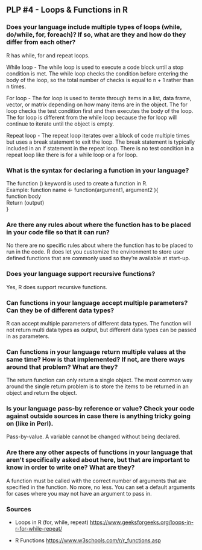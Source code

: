 <h2> PLP #4 - Loops & Functions in R </h2>


<h3>Does your language include multiple types of loops (while, do/while, for, foreach)? If
so, what are they and how do they differ from each other? </h3>

R has while, for and repeat loops.

While loop - The while loop is used to execute a code block until a stop condition is met. The while loop checks the condition before entering the body of the loop, so the total number of checks is equal to n + 1 rather than n times. 

For loop - The for loop is used to iterate through items in a list, data frame, vector, or matrix depending on how many items are in the object. The for loop checks the test condition first and then executes the body of the loop. The for loop is different from the while loop because the for loop will continue to iterate until the object is empty.

Repeat loop - The repeat loop iterates over a block of code multiple times but uses a break statement to exit the loop. The break statement is typically included in an if statement in the repeat loop. There is no test condition in a repeat loop like there is for a while loop or a for loop. 


<h3>What is the syntax for declaring a function in your language? </h3>

The function () keyword is used to create a function in R. \
Example: function name <- function(argument1, argument2 ){ \
function body\
Return (output) \
}


<h3> Are there any rules about where the function has to be placed in your code file so that
it can run?</h3> 
No there are no specific rules about where the function has to be placed to run in the code. R does let you customize the environment to store user defined functions that are commonly used so they’re available at start-up. 


<h3> Does your language support recursive functions? </h3>
Yes, R does support recursive functions. 

<h3> Can functions in your language accept multiple parameters? Can they be of different
data types? </h3>
R can accept multiple parameters of different data types. The function will not return multi data types as output, but different data types can be passed in as parameters.

<h3>Can functions in your language return multiple values at the same time? How is that
implemented? If not, are there ways around that problem? What are they? </h3>
The return function can only return a single object. The most common way around the single return problem is to store the items to be returned in an object and return the object.
 
<h3>Is your language pass-by reference or value? Check your code against outside
sources in case there is anything tricky going on (like in Perl). </h3>
Pass-by-value. A variable cannot be changed without being declared. 

<h3>Are there any other aspects of functions in your language that aren't specifically asked
about here, but that are important to know in order to write one? What are they? </h3>
A function must be called with the correct number of arguments that are specified in the function. No more, no less. You can set a default arguments for cases where you may not have an argument to pass in. 

<h3>Sources</h3>

- Loops in R (for, while, repeat) https://www.geeksforgeeks.org/loops-in-r-for-while-repeat/

- R Functions https://www.w3schools.com/r/r_functions.asp


